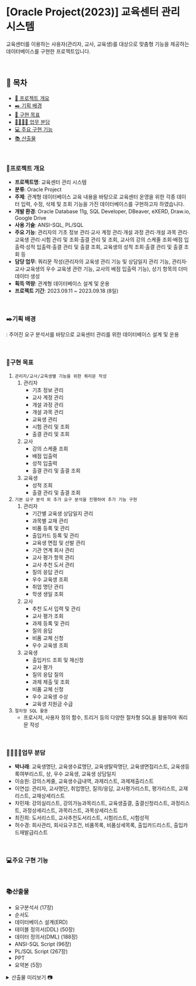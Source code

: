 # [Oracle Project(2023)] 교육센터 관리 시스템
교육센터를 이용하는 사용자(관리자, 교사, 교육생)를 대상으로 맞춤형 기능을 제공하는 데이터베이스를 구현한 프로젝트입니다.

<br>

## 🔖 목차
- [📄 프로젝트 개요](#프로젝트-개요)
- [✒️ 기획 배경](#%EF%B8%8F기획-배경)
- [📌 구현 목표](#구현-목표)
- [👨‍👩‍👧‍👦 업무 분담](#업무-분담)
- [💻 주요 구현 기능](#주요-구현-기능)
- [📚 산출물](#산출물)

<br>

### 📄프로젝트 개요
- **프로젝트명**: 교육센터 관리 시스템
- **분류**: Oracle Project
- **주제**: 관계형 데이터베이스 교육 내용을 바탕으로 교육센터 운영을 위한 각종 데이터 입력, 수정, 삭제 및 조회 기능을 가진 데이터베이스를 구현하고자 하였습니다.
- **개발 환경**: Oracle Database 11g, SQL Developer, DBeaver, eXERD, Draw.io, Google Drive
- **사용 기술**: ANSI-SQL, PL/SQL
- **주요 기능**: 관리자의 기초 정보 관리·교사 계정 관리·개설 과정 관리·개설 과목 관리·교육생 관리·시험 관리 및 조회·출결 관리 및 조회, 교사의 강의 스케줄 조회·배점 입출력·성적 입출력·출결 관리 및 출결 조회, 교육생의 성적 조회·출결 관리 및 출결 조회 등
- **담당 업무**: 쿼리문 작성(관리자의 교육생 관리 기능 및 상담일지 관리 기능, 관리자·교사·교육생의 우수 교육생 관련 기능, 교사의 배점 입출력 기능), 상기 항목의 더미 데이터 생성
- **획득 역량**: 관계형 데이터베이스 설계 및 운용
- **프로젝트 기간**: 2023.09.11 ~ 2023.09.18 (8일)

<br>

### ✒️기획 배경
: 주어진 요구 분석서를 바탕으로 교육센터 관리를 위한 데이터베이스 설계 및 운용

<br>

### 📌구현 목표
1. `관리자/교사/교육생별 기능을 위한 쿼리문 작성`
    1. 관리자
        - 기초 정보 관리
        - 교사 계정 관리
        - 개설 과정 관리
        - 개설 과목 관리
        - 교육생 관리
        - 시험 관리 및 조회
        - 출결 관리 및 조회
    2. 교사
        - 강의 스케줄 조회
        - 배점 입출력
        - 성적 입출력
        - 출결 관리 및 출결 조회
    3. 교육생
        - 성적 조회
        - 출결 관리 및 출결 조회
2. `기본 요구 분석 외 추가 요구 분석을 진행하여 추가 기능 구현`
    1. 관리자
        - 기간별 교육생 상담일지 관리
        - 과목별 교재 관리
        - 비품 등록 및 관리
        - 출입카드 등록 및 관리
        - 교육생 면접 및 선발 관리
        - 기관 연계 회사 관리
        - 교사 평가 항목 관리
        - 교사 추천 도서 관리
        - 질의 응답 관리
        - 우수 교육생 조회
        - 취업 명단 관리
        - 학생 생일 조회
    2. 교사
        - 추천 도서 입력 및 관리
        - 교사 평가 조회
        - 과제 등록 및 관리
        - 질의 응답
        - 비품 교체 신청
        - 우수 교육생 조회
    3. 교육생
        - 출입카드 조회 및 재신청
        - 교사 평가
        - 질의 응답 질의
        - 과제 제출 및 조회
        - 비품 교체 신청
        - 우수 교육생 수상
        - 교육생 지원금 수급
3. `절차형 SQL 활용`
    - 프로시저, 사용자 정의 함수, 트리거 등의 다양한 절차형 SQL을 활용하여 쿼리문 작성

<br>

### 👨‍👩‍👧‍👦업무 분담
- **박나래**: 교육생명단, 교육생수료명단, 교육생탈락명단, 교육생면접리스트, 교육생등록여부리스트, 상, 우수 교육생, 교육생 상담일지
- 이승원: 강의스케줄, 교육생수급내역, 과제리스트, 과제제출리스트
- 이연섭: 관리자, 교사명단, 취업명단, 질의/응답, 교사평가리스트, 평가리스트, 교재리스트, 교재상세리스트
- 차민재: 강의실리스트, 강의가능과목리스트, 교육생출결, 출결신청리스트, 과정리스트, 과정상세리스트, 과목리스트, 과목상세리스트
- 최진희: 도서리스트, 교사추천도서리스트, 시험리스트, 시험성적
- 허수경: 회사관리, 회사요구조건, 비품목록, 비품상세목록, 출입카드리스트, 출입카드재발급리스트

<br>

### 💻주요 구현 기능

<br>

### 📚산출물
- 요구분석서 (17장)
- 순서도
- 데이터베이스 설계(ERD)
- 테이블 정의서(DDL) (50장)
- 데이터 정의서(DML) (188장)
- ANSI-SQL Script (96장)
- PL/SQL Script (267장)
- PPT
- 요약본 (5장)

<details>
    <summary>산출물 미리보기 📷</summary>
        <div markdown="1">
            <img src="https://github.com/NaraeP/Oracle-Project_education-center-management-system/assets/140796673/402b08e8-3710-49d1-bde4-8c7fa34c8772" alt="요구분석서">
            <img src="https://github.com/NaraeP/Oracle-Project_education-center-management-system/assets/140796673/16e78f2a-3a63-4562-a026-afc2b8b96500" alt="순서도">
            <img src="https://github.com/NaraeP/Oracle-Project_education-center-management-system/assets/140796673/861118a7-62de-4a6b-84f7-9ab41d13c6d0" alt="데이터베이스 설계(ERD)">
            <img src="https://github.com/NaraeP/Oracle-Project_education-center-management-system/assets/140796673/921f1413-3008-4271-ab7b-c165e0f85925" alt="테이블 정의서(DDL)">
            <img src="https://github.com/NaraeP/Oracle-Project_education-center-management-system/assets/140796673/57f51c31-0844-4220-9461-1d7b3ad612ba" alt="데이터 정의서(DML)">
            <img src="https://github.com/NaraeP/Oracle-Project_education-center-management-system/assets/140796673/8ba92c92-e480-4d39-a3e8-88ec37d7c120" alt="ANSI-SQL Script">
            <img src="https://github.com/NaraeP/Oracle-Project_education-center-management-system/assets/140796673/1b74115f-8a95-435e-bf61-9bfbeb7271bf" alt="PL/SQL Script">
            <img src="https://github.com/NaraeP/Oracle-Project_education-center-management-system/assets/140796673/9ae72130-79f2-4aa1-b2d2-399da3ee5449" alt="요약본">
        </div>
</details>
